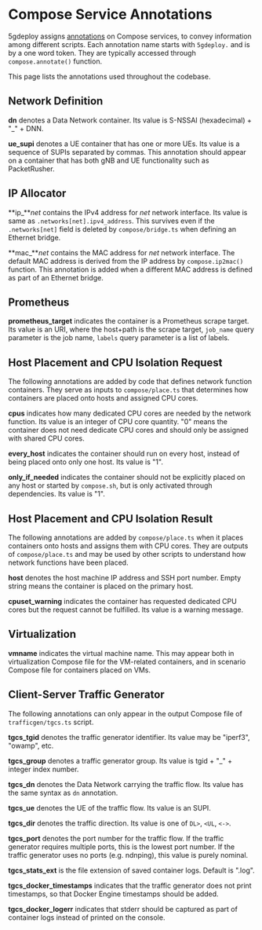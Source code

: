 # Compose Service Annotations

5gdeploy assigns [annotations](https://docs.docker.com/reference/compose-file/services/#annotations) on Compose services, to convey information among different scripts.
Each annotation name starts with `5gdeploy.` and is by a one word token.
They are typically accessed through `compose.annotate()` function.

This page lists the annotations used throughout the codebase.

## Network Definition

**dn** denotes a Data Network container.
Its value is S-NSSAI (hexadecimal) + "_" + DNN.

**ue\_supi** denotes a UE container that has one or more UEs.
Its value is a sequence of SUPIs separated by commas.
This annotation should appear on a container that has both gNB and UE functionality such as PacketRusher.

## IP Allocator

**ip\_***net* contains the IPv4 address for *net* network interface.
Its value is same as `.networks[net].ipv4_address`.
This survives even if the `.networks[net]` field is deleted by `compose/bridge.ts` when defining an Ethernet bridge.

**mac\_***net* contains the MAC address for *net* network interface.
The default MAC address is derived from the IP address by `compose.ip2mac()` function.
This annotation is added when a different MAC address is defined as part of an Ethernet bridge.

## Prometheus

**prometheus\_target** indicates the container is a Prometheus scrape target.
Its value is an URI, where the host+path is the scrape target, `job_name` query parameter is the job name, `labels` query parameter is a list of labels.

## Host Placement and CPU Isolation Request

The following annotations are added by code that defines network function containers.
They serve as inputs to `compose/place.ts` that determines how containers are placed onto hosts and assigned CPU cores.

**cpus** indicates how many dedicated CPU cores are needed by the network function.
Its value is an integer of CPU core quantity.
"0" means the container does not need dedicate CPU cores and should only be assigned with shared CPU cores.

**every\_host** indicates the container should run on every host, instead of being placed onto only one host.
Its value is "1".

**only\_if\_needed** indicates the container should not be explicitly placed on any host or started by `compose.sh`, but is only activated through dependencies.
Its value is "1".

## Host Placement and CPU Isolation Result

The following annotations are added by `compose/place.ts` when it places containers onto hosts and assigns them with CPU cores.
They are outputs of `compose/place.ts` and may be used by other scripts to understand how network functions have been placed.

**host** denotes the host machine IP address and SSH port number.
Empty string means the container is placed on the primary host.

**cpuset\_warning** indicates the container has requested dedicated CPU cores but the request cannot be fulfilled.
Its value is a warning message.

## Virtualization

**vmname** indicates the virtual machine name.
This may appear both in virtualization Compose file for the VM-related containers, and in scenario Compose file for containers placed on VMs.

## Client-Server Traffic Generator

The following annotations can only appear in the output Compose file of `trafficgen/tgcs.ts` script.

**tgcs\_tgid** denotes the traffic generator identifier.
Its value may be "iperf3", "owamp", etc.

**tgcs\_group** denotes a traffic generator group.
Its value is tgid + "_" + integer index number.

**tgcs\_dn** denotes the Data Network carrying the traffic flow.
Its value has the same syntax as `dn` annotation.

**tgcs\_ue** denotes the UE of the traffic flow.
Its value is an SUPI.

**tgcs\_dir** denotes the traffic direction.
Its value is one of `DL>`, `<UL`, `<->`.

**tgcs\_port** denotes the port number for the traffic flow.
If the traffic generator requires multiple ports, this is the lowest port number.
If the traffic generator uses no ports (e.g. ndnping), this value is purely nominal.

**tgcs\_stats\_ext** is the file extension of saved container logs.
Default is ".log".

**tgcs\_docker\_timestamps** indicates that the traffic generator does not print timestamps, so that Docker Engine timestamps should be added.

**tgcs\_docker\_logerr** indicates that stderr should be captured as part of container logs instead of printed on the console.
